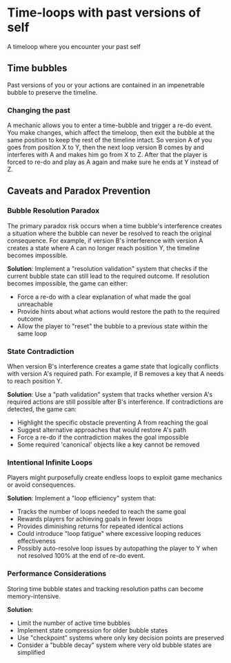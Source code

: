 # Time-loops with past versions of self
A timeloop where you encounter your past self

## Time bubbles
Past versions of you or your actions are contained in an impenetrable bubble to preserve the timeline.

### Changing the past
A mechanic allows you to enter a time-bubble and trigger a re-do event. You make changes, which affect the timeloop, then exit the bubble at the same position to keep the rest of the timeline intact.
So version A of you goes from position X to Y, then the next loop version B comes by and interferes with A and makes him go from X to Z. After that the player is forced to re-do and play as A again and make sure he ends at Y instead of Z.

## Caveats and Paradox Prevention

### Bubble Resolution Paradox
The primary paradox risk occurs when a time bubble's interference creates a situation where the bubble can never be resolved to reach the original consequence. For example, if version B's interference with version A creates a state where A can no longer reach position Y, the timeline becomes impossible.

**Solution**: Implement a "resolution validation" system that checks if the current bubble state can still lead to the required outcome. If resolution becomes impossible, the game can either:
- Force a re-do with a clear explanation of what made the goal unreachable
- Provide hints about what actions would restore the path to the required outcome
- Allow the player to "reset" the bubble to a previous state within the same loop

### State Contradiction
When version B's interference creates a game state that logically conflicts with version A's required path. For example, if B removes a key that A needs to reach position Y.

**Solution**: Use a "path validation" system that tracks whether version A's required actions are still possible after B's interference. If contradictions are detected, the game can:
- Highlight the specific obstacle preventing A from reaching the goal
- Suggest alternative approaches that would restore A's path
- Force a re-do if the contradiction makes the goal impossible
- Some required 'canonical' objects like a key cannot be removed

### Intentional Infinite Loops
Players might purposefully create endless loops to exploit game mechanics or avoid consequences.

**Solution**: Implement a "loop efficiency" system that:
- Tracks the number of loops needed to reach the same goal
- Rewards players for achieving goals in fewer loops
- Provides diminishing returns for repeated identical actions
- Could introduce "loop fatigue" where excessive looping reduces effectiveness
- Possibly auto-resolve loop issues by autopathing the player to Y when not resolved 100% at the end of re-do event.

### Performance Considerations
Storing time bubble states and tracking resolution paths can become memory-intensive.

**Solution**:
- Limit the number of active time bubbles
- Implement state compression for older bubble states
- Use "checkpoint" systems where only key decision points are preserved
- Consider a "bubble decay" system where very old bubble states are simplified


